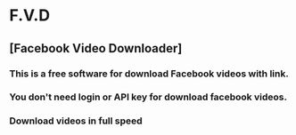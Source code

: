 #            F.V.D
## [Facebook Video Downloader]

### This is a free software for download Facebook videos with link. 

### You don't need login or API key for download facebook videos.

### Download videos in full speed

